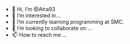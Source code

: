 - 👋 Hi, I’m @Atra93
- 👀 I’m interested in... 
- 🌱 I’m currently learning programming at SMC.
- 💞️ I’m looking to collaborate on ...
- 📫 How to reach me ...

<!---
Atra93/Atra93 is a ✨ special ✨ repository because its `README.md` (this file) appears on your GitHub profile.
You can click the Preview link to take a look at your changes.
--->
